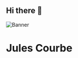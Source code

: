 ## Hi there 👋
![Banner](https://media2.giphy.com/media/v1.Y2lkPTc5MGI3NjExZDFqbzY5NWN1dXA4cXcyOTFobHgxaHl2dHEwc3puemdvdnluOTVuciZlcD12MV9pbnRlcm5hbF9naWZfYnlfaWQmY3Q9Zw/kBhgPVLVQzpXa/giphy.gif
)

<h1>Jules Courbe</h1>
<!--
**Jules-Courbe/Jules-Courbe** is a ✨ _special_ ✨ repository because its `README.md` (this file) appears on your GitHub profile.

Here are some ideas to get you started:

- 🔭 I’m currently working on ...
- 🌱 I’m currently learning ...
- 👯 I’m looking to collaborate on ...
- 🤔 I’m looking for help with ...
- 💬 Ask me about ...
- 📫 How to reach me: ...
- 😄 Pronouns: ...
- ⚡ Fun fact: ...
-->
